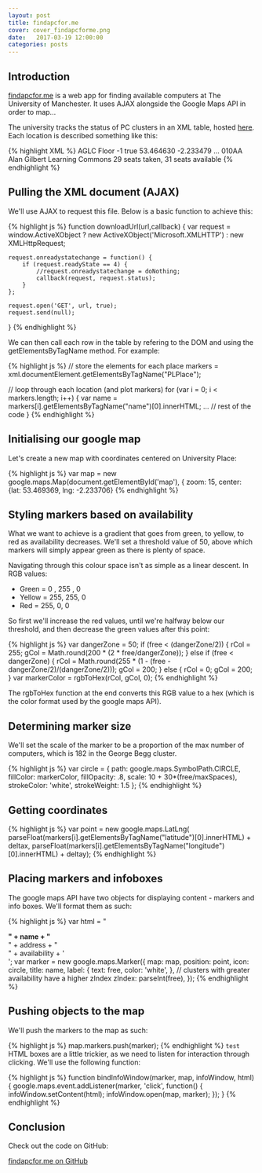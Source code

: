 ```yaml
---
layout: post
title: findapcfor.me
cover: cover_findapcforme.png
date:   2017-03-19 12:00:00
categories: posts
---
```


## Introduction

[findapcfor.me](http://findapcfor.me) is a web app for finding available computers at The University of Manchester. It uses AJAX alongside the Google Maps API in order to map...

The university tracks the status of PC clusters in an XML table, hosted [here](http://www.itservices.manchester.ac.uk/clusteravailability/avail.php). Each location is described something like this:

{% highlight XML %}
<PLPlace>
   <name>AGLC Floor -1</name>
   <description />
   <open>true</open>
   <latitude>53.464630</latitude>
   <longitude>-2.233479</longitude>
   ...
   <locationCode>010AA</locationCode>
   <locationName>Alan Gilbert Learning Commons</locationName>
   <availability>29 seats taken, 31 seats available</availability>
</PLPlace>
{% endhighlight %}

## Pulling the XML document (AJAX)

We'll use AJAX to request this file. Below is a basic function to achieve this:

{% highlight js %}
function downloadUrl(url,callback) {
    var request = window.ActiveXObject ?
         new ActiveXObject('Microsoft.XMLHTTP') :
         new XMLHttpRequest;
     
    request.onreadystatechange = function() {
        if (request.readyState == 4) {
            //request.onreadystatechange = doNothing;
            callback(request, request.status);
        }
    };
     
    request.open('GET', url, true);
    request.send(null);
}
{% endhighlight %}
  
We can then call each row in the table by refering to the DOM and using the getElementsByTagName method. For example:

{% highlight js %}
// store the elements for each place
markers = xml.documentElement.getElementsByTagName("PLPlace");

// loop through each location (and plot markers)
for (var i = 0; i < markers.length; i++) {
	var name = markers[i].getElementsByTagName("name")[0].innerHTML;
	...
	// rest of the code
}
{% endhighlight %}

## Initialising our google map

Let's create a new map with coordinates centered on University Place:

{% highlight js %}
  var map = new google.maps.Map(document.getElementById('map'), {
    zoom: 15,
    center: {lat: 53.469369, lng: -2.233706}
{% endhighlight %}

## Styling markers based on availability

What we want to achieve is a gradient that goes from green, to yellow, to red as availability decreases. We'll set a threshold value of 50, above which markers will simply appear green as there is plenty of space.

Navigating through this colour space isn't as simple as a linear descent. In RGB values:

 - Green = 0 , 255 , 0
 - Yellow = 255, 255, 0
 - Red = 255, 0, 0

 So first we'll increase the red values, until we're halfway below our threshold, and then decrease the green values after this point:

{% highlight js %}
var dangerZone = 50;
if (free < (dangerZone/2)) {
    rCol = 255;
    gCol = Math.round(200 * (2 * free/dangerZone));
} else if (free < dangerZone) {
    rCol = Math.round(255 * (1 - (free - dangerZone/2)/(dangerZone/2)));
    gCol = 200;
} else {
  rCol = 0;
  gCol = 200;
}
var markerColor = rgbToHex(rCol, gCol, 0);
{% endhighlight %}


The rgbToHex function at the end converts this RGB value to a hex (which is the color format used by the google maps API).

## Determining marker size

We'll set the scale of the marker to be a proportion of the max number of computers, which is 182 in the George Begg cluster.

{% highlight js %}
var circle = {
  path: google.maps.SymbolPath.CIRCLE,
  fillColor: markerColor,
  fillOpacity: .8,
  scale: 10 + 30*(free/maxSpaces),
  strokeColor: 'white',
  strokeWeight: 1.5
};
{% endhighlight %}

## Getting coordinates

{% highlight js %}
 var point = new google.maps.LatLng(
    parseFloat(markers[i].getElementsByTagName("latitude")[0].innerHTML) + deltax,
    parseFloat(markers[i].getElementsByTagName("longitude")[0].innerHTML) + deltay);
{% endhighlight %}

## Placing markers and infoboxes

The google maps API have two objects for displaying content - markers and info boxes. We'll format them as such:

{% highlight js %}
var html = "<div class='infowindow'><b>" + name + "</b><br/>" + address  + "</b><br/>" + availability + '<br/></div>';
var marker = new google.maps.Marker({
  map: map,
  position: point,
  icon: circle,
  title: name,
  label: {
    text: free,
    color: 'white',
  },
  // clusters with greater availability have a higher zIndex
  zIndex: parseInt(free),
});
{% endhighlight %}

## Pushing objects to the map

We'll push the markers to the map as such:

{% highlight js %}
map.markers.push(marker);
{% endhighlight %}
```test```
HTML boxes are a little trickier, as we need to listen for interaction through clicking. We'll use the following function:

{% highlight js %}
function bindInfoWindow(marker, map, infoWindow, html) {
  google.maps.event.addListener(marker, 'click', function() {
    infoWindow.setContent(html);
    infoWindow.open(map, marker);
  });
}
{% endhighlight %}
           
## Conclusion

Check out the code on GitHub:

[findapcfor.me on GitHub](http://github.com/hamishll/findapcfor.me)
